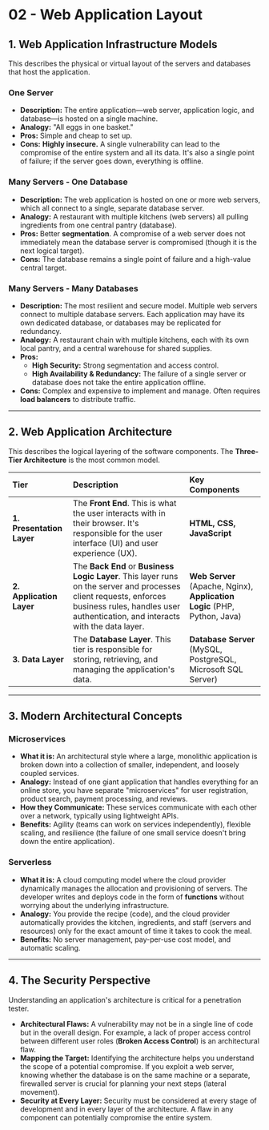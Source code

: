 # 02 - Web Application Layout

## 1. Web Application Infrastructure Models

This describes the physical or virtual layout of the servers and databases that host the application.

### One Server
*   **Description:** The entire application—web server, application logic, and database—is hosted on a single machine.
*   **Analogy:** "All eggs in one basket."
*   **Pros:** Simple and cheap to set up.
*   **Cons:** **Highly insecure.** A single vulnerability can lead to the compromise of the entire system and all its data. It's also a single point of failure; if the server goes down, everything is offline.

### Many Servers - One Database
*   **Description:** The web application is hosted on one or more web servers, which all connect to a single, separate database server.
*   **Analogy:** A restaurant with multiple kitchens (web servers) all pulling ingredients from one central pantry (database).
*   **Pros:** Better **segmentation**. A compromise of a web server does not immediately mean the database server is compromised (though it is the next logical target).
*   **Cons:** The database remains a single point of failure and a high-value central target.

### Many Servers - Many Databases
*   **Description:** The most resilient and secure model. Multiple web servers connect to multiple database servers. Each application may have its own dedicated database, or databases may be replicated for redundancy.
*   **Analogy:** A restaurant chain with multiple kitchens, each with its own local pantry, and a central warehouse for shared supplies.
*   **Pros:**
    *   **High Security:** Strong segmentation and access control.
    *   **High Availability & Redundancy:** The failure of a single server or database does not take the entire application offline.
*   **Cons:** Complex and expensive to implement and manage. Often requires **load balancers** to distribute traffic.

---

## 2. Web Application Architecture

This describes the logical layering of the software components. The **Three-Tier Architecture** is the most common model.

| Tier | Description | Key Components |
| :--- | :--- | :--- |
| **1. Presentation Layer** | The **Front End**. This is what the user interacts with in their browser. It's responsible for the user interface (UI) and user experience (UX). | **HTML, CSS, JavaScript** |
| **2. Application Layer** | The **Back End** or **Business Logic Layer**. This layer runs on the server and processes client requests, enforces business rules, handles user authentication, and interacts with the data layer. | **Web Server** (Apache, Nginx), **Application Logic** (PHP, Python, Java) |
| **3. Data Layer** | The **Database Layer**. This tier is responsible for storing, retrieving, and managing the application's data. | **Database Server** (MySQL, PostgreSQL, Microsoft SQL Server) |

---

## 3. Modern Architectural Concepts

### Microservices
*   **What it is:** An architectural style where a large, monolithic application is broken down into a collection of smaller, independent, and loosely coupled services.
*   **Analogy:** Instead of one giant application that handles everything for an online store, you have separate "microservices" for user registration, product search, payment processing, and reviews.
*   **How they Communicate:** These services communicate with each other over a network, typically using lightweight APIs.
*   **Benefits:** Agility (teams can work on services independently), flexible scaling, and resilience (the failure of one small service doesn't bring down the entire application).

### Serverless
*   **What it is:** A cloud computing model where the cloud provider dynamically manages the allocation and provisioning of servers. The developer writes and deploys code in the form of **functions** without worrying about the underlying infrastructure.
*   **Analogy:** You provide the recipe (code), and the cloud provider automatically provides the kitchen, ingredients, and staff (servers and resources) only for the exact amount of time it takes to cook the meal.
*   **Benefits:** No server management, pay-per-use cost model, and automatic scaling.

---

## 4. The Security Perspective

Understanding an application's architecture is critical for a penetration tester.
*   **Architectural Flaws:** A vulnerability may not be in a single line of code but in the overall design. For example, a lack of proper access control between different user roles (**Broken Access Control**) is an architectural flaw.
*   **Mapping the Target:** Identifying the architecture helps you understand the scope of a potential compromise. If you exploit a web server, knowing whether the database is on the same machine or a separate, firewalled server is crucial for planning your next steps (lateral movement).
*   **Security at Every Layer:** Security must be considered at every stage of development and in every layer of the architecture. A flaw in any component can potentially compromise the entire system.

